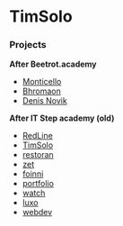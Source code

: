 # TimSolo
### Projects

<strong>After Beetrot.academy</strong>

* [Monticello](monticello/)
* [Bhromaon](bhromaon/)
* [Denis Novik](DenisNovik/)



<strong>After IT Step academy (old)</strong>

* [RedLine](RedLine/)
* [TimSolo](TimSolo/)
* [restoran](Restoran/)
* [zet](ZET/)
* [foinni](Foinni/)
* [portfolio](Portfolio/)
* [watch](watch/)
* [luxo](luxo/)
* [webdev](webdev/)
